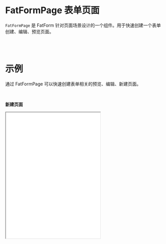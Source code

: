 <script setup>
  import PageComplex from './PageComplex.tsx'
</script>

# FatFormPage 表单页面

`FatFormPage` 是 FatForm 针对页面场景设计的一个组件。用于快速创建一个表单创建、编辑、预览页面。

<br>
<br>

# 示例

通过 FatFormPage 可以快速创建表单相关的预览、编辑、新建页面。

<br>

**新建页面**

<iframe class="demo-frame" style="height: 400px" src="./page.demo.html" />

<br>
<br>

**编辑页面**

<iframe class="demo-frame" style="height: 400px" src="./page.demo.html?id=xxx" />

<br>
<br>

**详情页面**

<iframe class="demo-frame" style="height: 280px" src="./page.demo.html?id=xxx&type=detail" />

<br>

::: details 查看代码

<<< @/fat-form-layout/Page.tsx

:::

<br>
<br>
<br>
<br>

**分组:**

<iframe class="demo-frame" style="height: 650px" src="./page-complex.demo.html" />

::: details 查看代码
<<< @/fat-form-layout/PageComplex.tsx
:::

::: warning
如果包含了 `FatFormSection`, 那么 title、extra 等属性或者插槽将被忽略
:::

<br>
<br>
<br>
<br>

## 自定义布局

`FatFormPage` 默认使用的是惟客云的页面布局，我们也支持自定义布局。

布局协议如下:

<br>
<br>

```tsx
// 返回 JSX Node
export type FatFormPageLayout = (renders: {
  class?: ClassValue;
  style?: StyleValue;

  /**
   * 表单实例引用
   */
  form?: Ref<FatFormMethods<any> | undefined>;

  /**
   * 子级中是否包含了 FatFormSection
   */
  includeSections?: boolean;

  /**
   * 渲染标题
   */
  renderTitle: () => any;

  /**
   * 渲染额外内容
   */
  renderExtra: () => any;

  /**
   * 渲染表单主体
   */
  renderForm: () => any;

  /**
   * 渲染提交按钮, 禁用时为空
   */
  renderSubmitter?: () => any;

  /**
   * 布局自定义参数
   */
  layoutProps: any;
}) => any;
```

<br>

**默认实现如下**：

```tsx
const DefaultLayout: FatFormPageLayout = ctx => {
  return (
    <div class={normalizeClassName('fat-form-page', ctx.class)} style={ctx.style}>
      {ctx.includeSections ? (
        ctx.renderForm()
      ) : (
        <FatContainer
          {...ctx.layoutProps}
          v-slots={{
            title: ctx.renderTitle(),
            extra: ctx.renderExtra(),
          }}
        >
          {ctx.renderForm()}
        </FatContainer>
      )}
      {!!ctx.renderSubmitter && <FatFloatFooter>{ctx.renderSubmitter()}</FatFloatFooter>}
    </div>
  );
};
```

<br>
<br>

::: tip

也可以通过 `FatConfigurableProvider` 全局配置

:::

<br>
<br>
<br>

## API

<br>
<br>
<br>

![](./images/fat-form-page.png)

<br>
